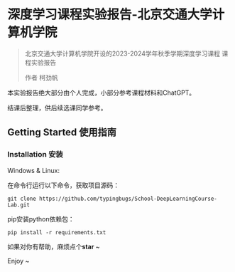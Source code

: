 # 深度学习课程实验报告-北京交通大学计算机学院

> 北京交通大学计算机学院开设的2023-2024学年秋季学期深度学习课程 课程实验报告
>
> 作者 柯劲帆

本实验报告绝大部分由个人完成，小部分参考课程材料和ChatGPT。

结课后整理，供后续选课同学参考。

## Getting Started 使用指南

### Installation 安装

Windows & Linux:

在命令行运行以下命令，获取项目源码：

```shell
git clone https://github.com/typingbugs/School-DeepLearningCourse-Lab.git
```

pip安装python依赖包：

```shell
pip install -r requirements.txt
```

如果对你有帮助，麻烦点个**star** ~

Enjoy ~
